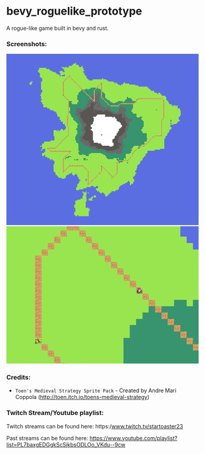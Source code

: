 # bevy_roguelike_prototype
A rogue-like game built in bevy and rust.

### Screenshots:
![island](images/island.png)
![zoom-island](images/zoom-island.png)

### Credits:
- `Toen's Medieval Strategy Sprite Pack` - Created by Andre Mari Coppola (http://toen.itch.io/toens-medieval-strategy)

### Twitch Stream/Youtube playlist:
Twitch streams can be found here:
https:/www.twitch.tv/startoaster23

Past streams can be found here:
https://www.youtube.com/playlist?list=PL7baxgEDGgkScSjkbsODLOo_VKdu--9cw